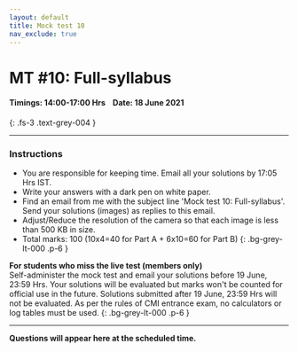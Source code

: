 ```yaml
---
layout: default
title: Mock test 10
nav_exclude: true
---
```



#  MT #10: Full-syllabus
#### Timings: 14:00-17:00 Hrs &nbsp;&nbsp;  Date: 18 June 2021
{: .fs-3 .text-grey-004 }

---


### Instructions

- You are responsible for keeping time. Email all your solutions by 17:05 Hrs IST.
- Write your answers with a dark pen on white paper.
- Find an email from me with the subject line 'Mock test 10: Full-syllabus'. Send your solutions (images) as replies to this email.
- Adjust/Reduce the resolution of the camera so that each image is less than 500 KB in size.
- Total marks: 100 (10x4=40 for Part A + 6x10=60 for Part B)
{: .bg-grey-lt-000 .p-6 }


**For students who miss the live test (members only)**<br>
Self-administer the mock test and email your solutions before 19 June, 23:59 Hrs. Your solutions will be evaluated
but marks won't be counted for official use in the future. Solutions submitted after 19 June, 23:59 Hrs will not be evaluated.
As per the rules of CMI entrance exam, no calculators or log tables must be used.
{: .bg-grey-lt-000 .p-6 }


---

**Questions will appear here at the scheduled time.**



